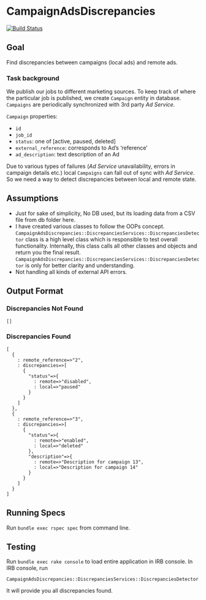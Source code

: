 # CampaignAdsDiscrepancies

[![Build Status](https://travis-ci.org/neerajkumar/campaign-ads-discrepancies.svg?branch=master)](https://travis-ci.org/neerajkumar/campaign-ads-discrepancies)

## Goal

Find discrepancies between campaigns (local ads) and remote ads.

### Task background

We publish our jobs to different marketing sources. To keep track of where the particular job is published, we create
`Campaign` entity in database. `Campaigns` are periodically synchronized with 3rd party _Ad Service_.

`Campaign` properties:

- `id`
- `job_id`
- `status`: one of [active, paused, deleted]
- `external_reference`: corresponds to Ad’s ‘reference’
- `ad_description`: text description of an Ad

Due to various types of failures (_Ad Service_ unavailability, errors in campaign details etc.)
local `Campaigns` can fall out of sync with _Ad Service_.
So we need a way to detect discrepancies between local and remote state.

## Assumptions


- Just for sake of simplicity, No DB used, but its loading data from a CSV file from db folder here.
- I have created various classes to follow the OOPs concept. `CampaignAdsDiscrepancies::DiscrepanciesServices::DiscrepanciesDetector` class is a high level class which is responsible to test overall functionality. Internally, this class calls all other classes and objects and return you the final result. `CampaignAdsDiscrepancies::DiscrepanciesServices::DiscrepanciesDetector` is only for better clarity and understanding.
- Not handling all kinds of external API errors.


## Output Format

### Discrepancies Not Found

```
[]
```

### Discrepancies Found

```
[
  {
    : remote_reference=>"2",
    : discrepancies=>[
      {
        "status"=>{
          : remote=>"disabled",
          : local=>"paused"
        }
      }
    ]
  },
  {
    : remote_reference=>"3",
    : discrepancies=>[
      {
        "status"=>{
          : remote=>"enabled",
          : local=>"deleted"
        },
        "description"=>{
          : remote=>"Description for campaign 13",
          : local=>"Description for campaign 14"
        }
      }
    ]
  }
]
```


## Running Specs

Run `bundle exec rspec spec` from command line.

## Testing

Run `bundle exec rake console` to load entire application in IRB console. In IRB console, run

```
CampaignAdsDiscrepancies::DiscrepanciesServices::DiscrepanciesDetector.call
```

It will provide you all discrepancies found.

